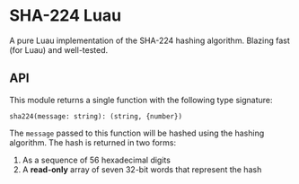 # SHA-224 Luau

A pure Luau implementation of the SHA-224 hashing algorithm. Blazing fast (for Luau) and well-tested.

## API

This module returns a single function with the following type signature:

```
sha224(message: string): (string, {number})
```

The `message` passed to this function will be hashed using the hashing algorithm. The hash is returned in two forms:

1. As a sequence of 56 hexadecimal digits
2. A **read-only** array of seven 32-bit words that represent the hash